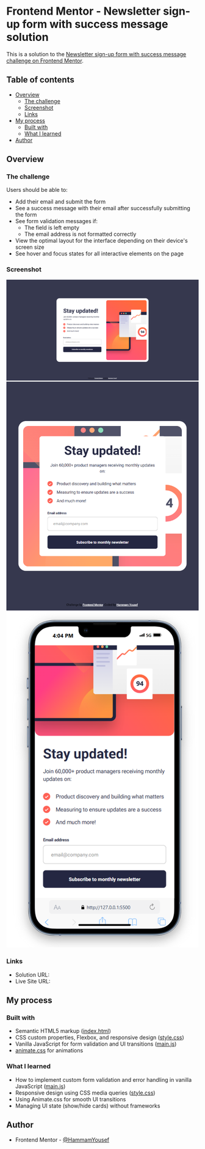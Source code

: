 # Frontend Mentor - Newsletter sign-up form with success message solution

This is a solution to the [Newsletter sign-up form with success message challenge on Frontend Mentor](https://www.frontendmentor.io/challenges/newsletter-signup-form-with-success-message-3FC1AZbNrv).

## Table of contents

- [Overview](#overview)
  - [The challenge](#the-challenge)
  - [Screenshot](#screenshot)
  - [Links](#links)
- [My process](#my-process)
  - [Built with](#built-with)
  - [What I learned](#what-i-learned)
- [Author](#author)

## Overview

### The challenge

Users should be able to:

- Add their email and submit the form
- See a success message with their email after successfully submitting the form
- See form validation messages if:
  - The field is left empty
  - The email address is not formatted correctly
- View the optimal layout for the interface depending on their device's screen size
- See hover and focus states for all interactive elements on the page

### Screenshot

![Desktop preview](image.png)
![Tablet preview](image-1.png)
![Mobile preview](image-2.png)
### Links

- Solution URL: <!-- Add your solution URL here -->
- Live Site URL: <!-- Add your live site URL here -->

## My process

### Built with

- Semantic HTML5 markup ([index.html](index.html))
- CSS custom properties, Flexbox, and responsive design ([style.css](style.css))
- Vanilla JavaScript for form validation and UI transitions ([main.js](main.js))
- [animate.css](https://animate.style/) for animations

### What I learned

- How to implement custom form validation and error handling in vanilla JavaScript ([main.js](main.js))
- Responsive design using CSS media queries ([style.css](style.css))
- Using Animate.css for smooth UI transitions
- Managing UI state (show/hide cards) without frameworks

## Author

- Frontend Mentor - [@HammamYousef](https://www.frontendmentor.io/profile/HammamYousef)
